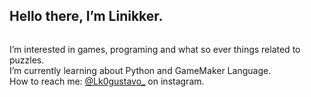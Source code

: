 ## Hello there, I’m Linikker.

<p align="center"> 
  <img alt="" src="https://i.pinimg.com/originals/9f/92/6c/9f926c8c220127d81c8ba6897aa8d5db.gif">
</p>

I’m interested in games, programing and what so ever things related to puzzles.<br>
I’m currently learning about Python and GameMaker Language.<br>
How to reach me: [@Lk0gustavo_](url) on instagram.

<!---
Linikker/Linikker is a ✨ special ✨ repository because its `README.md` (this file) appears on your GitHub profile.
You can click the Preview link to take a look at your changes.
--->

